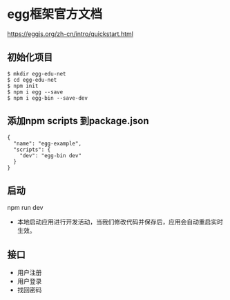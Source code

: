 # egg框架官方文档
https://eggjs.org/zh-cn/intro/quickstart.html

## 初始化项目
```
$ mkdir egg-edu-net
$ cd egg-edu-net
$ npm init
$ npm i egg --save
$ npm i egg-bin --save-dev
```

## 添加npm scripts 到package.json
```
{
  "name": "egg-example",
  "scripts": {
    "dev": "egg-bin dev"
  }
}
```

## 启动 
npm run dev
* 本地启动应用进行开发活动，当我们修改代码并保存后，应用会自动重启实时生效。

## 接口

* 用户注册
* 用户登录
* 找回密码
